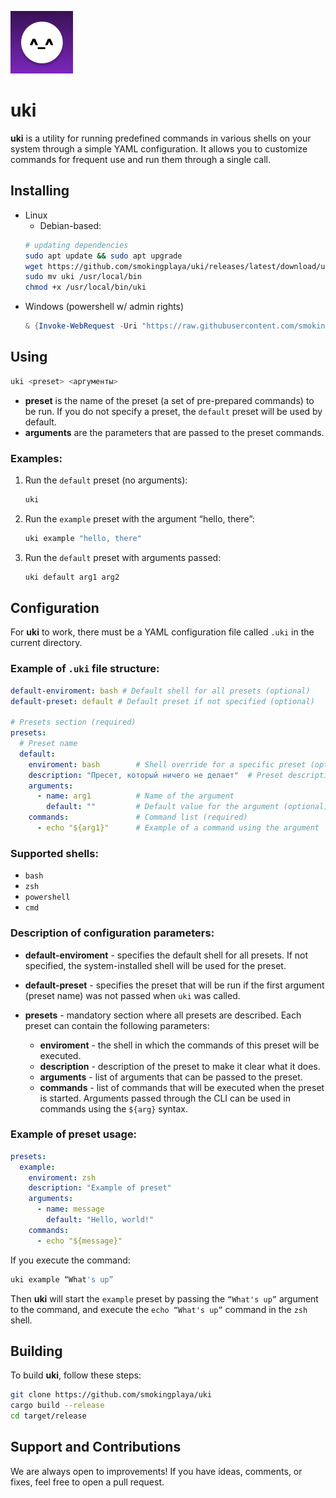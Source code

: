 ![shi](misc/logo.png)
# uki

**uki** is a utility for running predefined commands in various shells on your system through a simple YAML configuration. It allows you to customize commands for frequent use and run them through a single call.

## Installing
* Linux
  - Debian-based:
  ```bash
  # updating dependencies
  sudo apt update && sudo apt upgrade
  wget https://github.com/smokingplaya/uki/releases/latest/download/uki-linux_x86 -O uki
  sudo mv uki /usr/local/bin
  chmod +x /usr/local/bin/uki
  ```
* Windows (powershell w/ admin rights)
  ```powershell
  & {Invoke-WebRequest -Uri "https://raw.githubusercontent.com/smokingplaya/uki/refs/heads/master/misc/windows.ps1" -OutFile "$env:USERPROFILE\Downloads\install_uki.ps1"; & "$env:USERPROFILE\Downloads\install_uki.ps1"}
  ```

## Using

```bash
uki <preset> <аргументы>
```

- **preset** is the name of the preset (a set of pre-prepared commands) to be run. If you do not specify a preset, the `default` preset will be used by default.
- **arguments** are the parameters that are passed to the preset commands.

### Examples:

1. Run the `default` preset (no arguments):
    ```bash
    uki
    ```
2. Run the `example` preset with the argument “hello, there”:
    ```bash
    uki example "hello, there"
    ```
3. Run the `default` preset with arguments passed:
    ```bash
    uki default arg1 arg2
    ```

## Configuration

For **uki** to work, there must be a YAML configuration file called `.uki` in the current directory.

### Example of `.uki` file structure:

```yaml
default-enviroment: bash # Default shell for all presets (optional)
default-preset: default # Default preset if not specified (optional)

# Presets section (required)
presets:
  # Preset name
  default:
    enviroment: bash        # Shell override for a specific preset (optional)
    description: "Пресет, который ничего не делает"  # Preset description (optional)
    arguments:
      - name: arg1          # Name of the argument
        default: ""         # Default value for the argument (optional)
    commands:               # Command list (required)
      - echo "${arg1}"      # Example of a command using the argument
```

### Supported shells:

- `bash`
- `zsh`
- `powershell`
- `cmd`

### Description of configuration parameters:

- **default-enviroment** - specifies the default shell for all presets. If not specified, the system-installed shell will be used for the preset.
  
- **default-preset** - specifies the preset that will be run if the first argument (preset name) was not passed when `uki` was called.

- **presets** - mandatory section where all presets are described. Each preset can contain the following parameters:
  - **enviroment** - the shell in which the commands of this preset will be executed.
  - **description** - description of the preset to make it clear what it does.
  - **arguments** - list of arguments that can be passed to the preset.
  - **commands** - list of commands that will be executed when the preset is started. Arguments passed through the CLI can be used in commands using the `${arg}` syntax.

### Example of preset usage:

```yaml
presets:
  example:
    enviroment: zsh
    description: "Example of preset"
    arguments:
      - name: message
        default: "Hello, world!"
    commands:
      - echo "${message}"
```

If you execute the command:

```bash
uki example “What's up”
```

Then **uki** will start the `example` preset by passing the ``“What's up”`` argument to the command, and execute the ``echo “What's up”`` command in the `zsh` shell.

## Building

To build **uki**, follow these steps:

```bash
git clone https://github.com/smokingplaya/uki
cargo build --release
cd target/release
```

## Support and Contributions
We are always open to improvements! If you have ideas, comments, or fixes, feel free to open a pull request.
